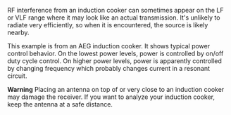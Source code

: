 RF interference from an induction cooker can sometimes appear on the LF or VLF range where it may look like an actual transmission. It's unlikely to radiate very efficiently, so when it is encountered, the source is likely nearby.

This example is from an AEG induction cooker. It shows typical power control behavior. On the lowest power levels, power is controlled by on/off duty cycle control. On higher power levels, power is apparently controlled by changing frequency which probably changes current in a resonant circuit.

**Warning** Placing an antenna on top of or very close to an induction cooker may damage the receiver. If you want to analyze your induction cooker, keep the antenna at a safe distance.